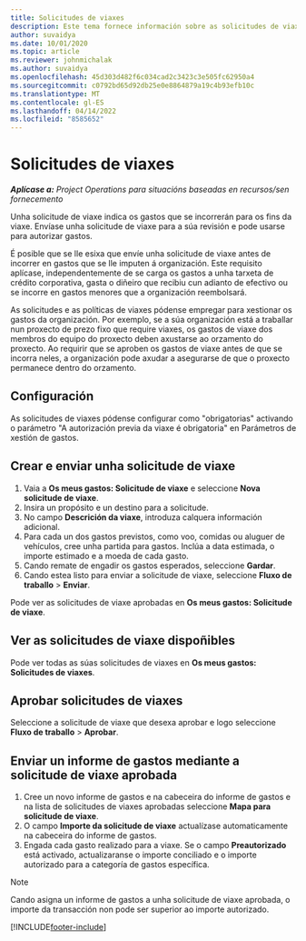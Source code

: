 ```yaml
---
title: Solicitudes de viaxes
description: Este tema fornece información sobre as solicitudes de viaxes.
author: suvaidya
ms.date: 10/01/2020
ms.topic: article
ms.reviewer: johnmichalak
ms.author: suvaidya
ms.openlocfilehash: 45d303d482f6c034cad2c3423c3e505fc62950a4
ms.sourcegitcommit: c0792bd65d92db25e0e8864879a19c4b93efb10c
ms.translationtype: MT
ms.contentlocale: gl-ES
ms.lasthandoff: 04/14/2022
ms.locfileid: "8585652"
---
```

# <a name="travel-requisitions"></a>Solicitudes de viaxes

_**Aplícase a:** Project Operations para situacións baseadas en recursos/sen fornecemento_

Unha solicitude de viaxe indica os gastos que se incorrerán para os fins da viaxe. Envíase unha solicitude de viaxe para a súa revisión e pode usarse para autorizar gastos.

É posible que se lle esixa que envíe unha solicitude de viaxe antes de incorrer en gastos que se lle imputen á organización. Este requisito aplícase, independentemente de se carga os gastos a unha tarxeta de crédito corporativa, gasta o diñeiro que recibiu cun adianto de efectivo ou se incorre en gastos menores que a organización reembolsará.

As solicitudes e as políticas de viaxes pódense empregar para xestionar os gastos da organización. Por exemplo, se a súa organización está a traballar nun proxecto de prezo fixo que require viaxes, os gastos de viaxe dos membros do equipo do proxecto deben axustarse ao orzamento do proxecto. Ao requirir que se aproben os gastos de viaxe antes de que se incorra neles, a organización pode axudar a asegurarse de que o proxecto permanece dentro do orzamento.

## <a name="configuration"></a>Configuración 

As solicitudes de viaxes pódense configurar como "obrigatorias" activando o parámetro "A autorización previa da viaxe é obrigatoria" en Parámetros de xestión de gastos. 

## <a name="create-and-submit-a-travel-requisition"></a>Crear e enviar unha solicitude de viaxe

1. Vaia a **Os meus gastos: Solicitude de viaxe** e seleccione **Nova solicitude de viaxe**.
2. Insira un propósito e un destino para a solicitude.
3. No campo **Descrición da viaxe**, introduza calquera información adicional. 
4. Para cada un dos gastos previstos, como voo, comidas ou aluguer de vehículos, cree unha partida para gastos. Inclúa a data estimada, o importe estimado e a moeda de cada gasto. 
5. Cando remate de engadir os gastos esperados, seleccione **Gardar**.
6. Cando estea listo para enviar a solicitude de viaxe, seleccione **Fluxo de traballo** > **Enviar**.

Pode ver as solicitudes de viaxe aprobadas en **Os meus gastos: Solicitude de viaxe**. 

## <a name="view-available-travel-requisitions"></a>Ver as solicitudes de viaxe dispoñibles

Pode ver todas as súas solicitudes de viaxes en **Os meus gastos: Solicitudes de viaxes**.

## <a name="approve-travel-requisitions"></a>Aprobar solicitudes de viaxes

Seleccione a solicitude de viaxe que desexa aprobar e logo seleccione **Fluxo de traballo** > **Aprobar**.  

## <a name="submit-an-expense-report-using-your-approved-travel-requisition"></a>Enviar un informe de gastos mediante a solicitude de viaxe aprobada

1. Cree un novo informe de gastos e na cabeceira do informe de gastos e na lista de solicitudes de viaxes aprobadas seleccione **Mapa para solicitude de viaxe**.
2. O campo **Importe da solicitude de viaxe** actualízase automaticamente na cabeceira do informe de gastos.
3. Engada cada gasto realizado para a viaxe. Se o campo **Preautorizado** está activado, actualizaranse o importe conciliado e o importe autorizado para a categoría de gastos específica.

> [!NOTE]
> Cando asigna un informe de gastos a unha solicitude de viaxe aprobada, o importe da transacción non pode ser superior ao importe autorizado. 


[!INCLUDE[footer-include](../includes/footer-banner.md)]